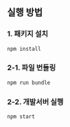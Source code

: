 ## 실행 방법

### 1. 패키지 설치
```sh
npm install
```

### 2-1. 파일 번들링
```sh
npm run bundle
```

### 2-2. 개발서버 실행
```sh
npm start
```
